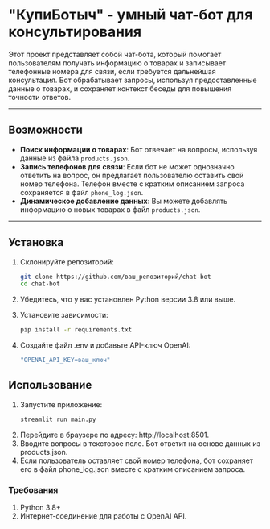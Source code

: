 # "КупиБотыч" - умный чат-бот для консультирования

Этот проект представляет собой чат-бота, который помогает пользователям получать информацию о товарах и записывает телефонные номера для связи, если требуется дальнейшая консультация. Бот обрабатывает запросы, используя предоставленные данные о товарах, и сохраняет контекст беседы для повышения точности ответов.

---

## Возможности

- **Поиск информации о товарах**: Бот отвечает на вопросы, используя данные из файла `products.json`.
- **Запись телефонов для связи**: Если бот не может однозначно ответить на вопрос, он предлагает пользователю оставить свой номер телефона. Телефон вместе с кратким описанием запроса сохраняется в файл `phone_log.json`.
- **Динамическое добавление данных**: Вы можете добавлять информацию о новых товарах в файл `products.json`.

---

## Установка

1. Склонируйте репозиторий:
   ```bash
   git clone https://github.com/ваш_репозиторий/chat-bot
   cd chat-bot
   ```
2. Убедитесь, что у вас установлен Python версии 3.8 или выше.

3. Установите зависимости:
   ```bash
   pip install -r requirements.txt
   ```
4. Создайте файл .env и добавьте API-ключ OpenAI:
    ```bash
    "OPENAI_API_KEY=ваш_ключ" 
    ```
## Использование

1. Запустите приложение:
    ```bash
    streamlit run main.py
    ```
2. Перейдите в браузере по адресу: http://localhost:8501.
3. Вводите вопросы в текстовое поле. Бот ответит на основе данных из products.json.
4. Если пользователь оставляет свой номер телефона, бот сохраняет его в файл phone_log.json вместе с кратким описанием запроса.

### Требования

1. Python 3.8+
2. Интернет-соединение для работы с OpenAI API.
